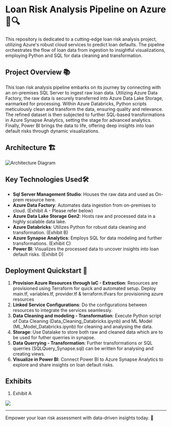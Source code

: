 # Loan Risk Analysis Pipeline on Azure 🏦🔍

This repository is dedicated to a cutting-edge loan risk analysis project, utilizing Azure's robust cloud services to predict loan defaults. The pipeline orchestrates the flow of loan data from ingestion to insightful visualizations, employing Python and SQL for data cleaning and transformation.


## Project Overview 📚

This loan risk analysis pipeline embarks on its journey by connecting with an on-premises SQL Server to ingest raw loan data. Utilizing Azure Data Factory, the raw data is securely transferred into Azure Data Lake Storage, earmarked for processing. Within Azure Databricks, Python scripts meticulously clean and transform the data, ensuring quality and relevance. The refined dataset is then subjected to further SQL-based transformations in Azure Synapse Analytics, setting the stage for advanced analytics. Finally, Power BI brings the data to life, offering deep insights into loan default risks through dynamic visualizations.

## Architecture 🏗️

![Architecture Diagram](https://media.licdn.com/dms/image/D4D22AQEMZF_R1bXZVQ/feedshare-shrink_800/0/1696683585675?e=2147483647&v=beta&t=90cNdVLMGR-W6ZFe5ZDbVYxcmqcFMDMdn5w-QnVqFh4 "Architecture Diagram")


## Key Technologies Used🛠️

- **Sql Server Management Studio**: Houses the raw data and used as On-prem resource here.
- **Azure Data Factory**: Automates data ingestion from on-premises to cloud. (Exhibit A - Please refer below)
- **Azure Data Lake Storage Gen2**: Hosts raw and processed data in a highly scalable data lake.
- **Azure Databricks**: Utilizes Python for robust data cleaning and transformation. (Exhibit B)
- **Azure Synapse Analytics**: Employs SQL for data modeling and further transformations. (Exhibit C)
- **Power BI**: Visualizes the processed data to uncover insights into loan default risks. (Exhibit D)

## Deployment Quickstart 🚀

1. **Provision Azure Resources through IaC - Extraction**: Resources are provisioned using Terraform for quick and automated setup. Deploy main.tf, variables.tf, provider.tf & terraform.tfvars for provisioning azure resources
2. **Linked Service Configurations**: Do the configurations between resources to integrate the services seamlessly.
3. **Data Cleaning and modeling - Transformation**: Execute Python script of Data Cleaning (Data_Cleaning_Databricks.ipynb) and ML Model (ML_Model_Databricks.ipynb) for cleaning and analysing the data.
4. **Storage**: Use Datalake to store both raw and cleaned data which are to be used for futher querries in synapse.
5. **Data Querrying - Transformation**: Further transformations or SQL querries (SQLQuery_Synapse.sql) can be written for analysing and creating views.
6. **Visualize in Power BI**: Connect Power BI to Azure Synapse Analytics to explore and share insights on loan default risks.

## Exhibits

1. Exhibit A

![](https://drive.google.com/file/d/1rb11tNqgvF_HZSFHplptqIBmMc5RtyRc)

---

Empower your loan risk assessment with data-driven insights today. 🚀
